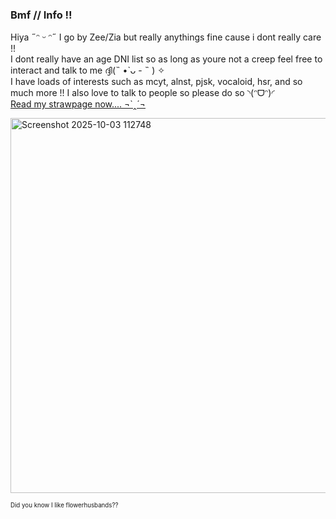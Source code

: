 ### Bmf // Info !!

Hiya ˶ᵔ ᵕ ᵔ˶ I go by Zee/Zia but really anythings fine cause i dont really care !!</br>
I dont really have an age DNI list so as long as youre not a creep feel free to interact and talk to me ദ്ദി(˵ •̀ ᴗ - ˵ ) ✧</br>
I have loads of interests such as mcyt, alnst, pjsk, vocaloid, hsr, and so much more !! I also love to talk to people so please do so ◝(ᵔᗜᵔ)◜</br>
[Read my strawpage now.... ¬`‸´¬](https://zeepzap.straw.page)</br>

<img width="700" height="600" alt="Screenshot 2025-10-03 112748" src="https://github.com/user-attachments/assets/c7904e91-393c-412e-8f89-b2a2cfc4d9a0" />

<sub><small>Did you know I like flowerhusbands?? </small></sub>
